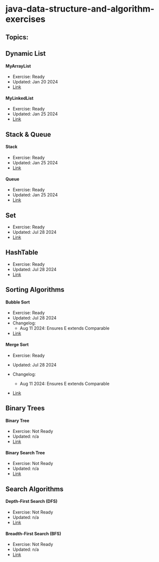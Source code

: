 # java-data-structure-and-algorithm-exercises

## Topics:

## Dynamic List

#### MyArrayList

* Exercise: Ready
* Updated: Jan 20 2024
* [Link](src/main/java/io/github/johnchoi96/datastructure/list/MyArrayList.java)

#### MyLinkedList

* Exercise: Ready
* Updated: Jan 25 2024
* [Link](src/main/java/io/github/johnchoi96/datastructure/list/MyLinkedList.java)

## Stack & Queue

#### Stack

* Exercise: Ready
* Updated: Jan 25 2024
* [Link](src/main/java/io/github/johnchoi96/datastructure/stack/MyStack.java)

#### Queue

* Exercise: Ready
* Updated: Jan 25 2024
* [Link](src/main/java/io/github/johnchoi96/datastructure/queue/MyQueue.java)

## Set

* Exercise: Ready
* Updated: Jul 28 2024
* [Link](src/main/java/io/github/johnchoi96/datastructure/set/MySet.java)

## HashTable

* Exercise: Ready
* Updated: Jul 28 2024
* [Link](src/main/java/io/github/johnchoi96/datastructure/hashtable/MyHashTable.java)

## Sorting Algorithms

#### Bubble Sort

* Exercise: Ready
* Updated: Jul 28 2024
* Changelog:
    * Aug 11 2024: Ensures E extends Comparable
* [Link](src/main/java/io/github/johnchoi96/datastructure/sort/BubbleSortMachine.java)

#### Merge Sort

* Exercise: Ready
* Updated: Jul 28 2024
* Changelog:
    * Aug 11 2024: Ensures E extends Comparable

* [Link](src/main/java/io/github/johnchoi96/datastructure/sort/MergeSortMachine.java)

## Binary Trees

#### Binary Tree

* Exercise: Not Ready
* Updated: n/a
* [Link](src/main/java/io/github/johnchoi96/datastructure/binary_tree/MyBinaryTree.java)

#### Binary Search Tree

* Exercise: Not Ready
* Updated: n/a
* [Link](src/main/java/io/github/johnchoi96/datastructure/binary_tree/MyBinarySearchTree.java)

## Search Algorithms

#### Depth-First Search (DFS)

* Exercise: Not Ready
* Updated: n/a
* [Link](src/main/java/io/github/johnchoi96/datastructure/search/DepthFirstSearch.java)

#### Breadth-First Search (BFS)

* Exercise: Not Ready
* Updated: n/a
* [Link](src/main/java/io/github/johnchoi96/datastructure/search/BreadthFirstSearch.java)